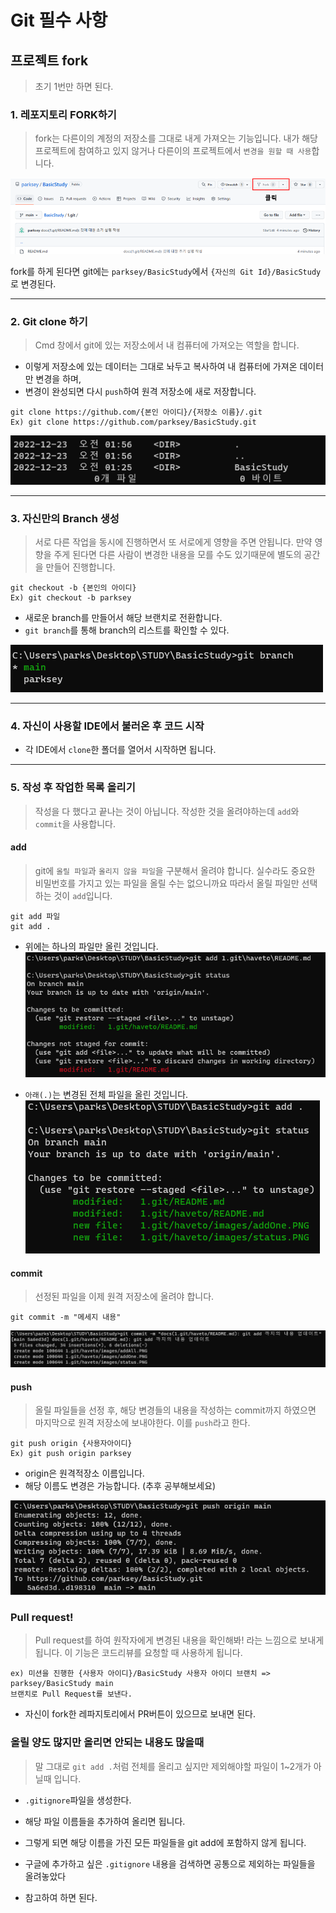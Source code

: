# **Git 필수 사항**

## 프로젝트 fork
> 초기 1번만 하면 된다.

### 1. 레포지토리 FORK하기
> fork는 다른이의 계정의 저장소를 그대로 내게 가져오는 기능입니다.
> 내가 해당 프로젝트에 참여하고 있지 않거나 다른이의 프로젝트에서 `변경을 원할 때 사용`합니다.

![fork](./images/forkClick.PNG)

fork를 하게 된다면 git에는 `parksey/BasicStudy`에서 `{자신의 Git Id}/BasicStudy`로 변경된다.

---
### 2. Git clone 하기
> Cmd 창에서 git에 있는 저장소에서 내 컴퓨터에 가져오는 역할을 합니다.

- 이렇게 저장소에 있는 데이터는 그대로 놔두고 복사하여 내 컴퓨터에 가져온 데이터만 변경을 하며,
- 변경이 완성되면 다시 `push`하여 원격 저장소에 새로 저장합니다.

```
git clone https://github.com/{본인 아이디}/{저장소 이름}/.git
Ex) git clone https://github.com/parksey/BasicStudy.git
```

![clone](./images/clone.PNG)

---
### 3. 자신만의 Branch 생성
> 서로 다른 작업을 동시에 진행하면서 또 서로에게 영향을 주면 안됩니다.
> 만약 영향을 주게 된다면 다른 사람이 변경한 내용을 모를 수도 있기때문에 별도의 공간을 만들어 진행합니다.

```
git checkout -b {본인의 아이디}
Ex) git checkout -b parksey
```
- 새로운 branch를 만들어서 해당 브랜치로 전환합니다.
- `git branch`를 통해 branch의 리스트를 확인할 수 있다.

![branch](./images/branch.PNG)

---
### 4. 자신이 사용할 IDE에서 불러온 후 코드 시작
- 각 IDE에서 `clone`한 폴더를 열어서 시작하면 됩니다.

---
### 5. 작성 후 작업한 목록 올리기
> 작성을 다 했다고 끝나는 것이 아닙니다. 작성한 것을 올려야하는데 `add`와 `commit`을 사용합니다.

#### **add**
> git에 `올릴 파일`과 `올리지 않을 파일`을 구분해서 올려야 합니다. 실수라도 중요한 비밀번호를 가지고 있는 파일을 올릴 수는 없으니까요
> 따라서 올릴 파일만 선택하는 것이 `add`입니다.

```
git add 파일
git add .
```
- 위에는 하나의 파일만 올린 것입니다.
![addOne](./images/addOne.PNG)

- `아래(.)`는 변경된 전체 파일을 올린 것입니다.
![addAll](./images/addAll.PNG)

#### **commit**
> 선정된 파일을 이제 원격 저장소에 올려야 합니다.

```
git commit -m "메세지 내용"
```
![commit](./images/commit.PNG)


#### **push**
> 올릴 파일들을 선정 후, 해당 변경들의 내용을 작성하는 commit까지 하였으면 마지막으로 원격 저장소에 보내야한다.
> 이를 `push`라고 한다.

```
git push origin {사용자아이디}
Ex) git push origin parksey
```
- origin은 원격적장소 이름입니다.
- 해당 이름도 변경은 가능합니다. (추후 공부해보세요)

![push](./images/push.PNG)


### Pull request!
> Pull request를 하여 원작자에게 변경된 내용을 확인해봐! 라는 느낌으로 보내게 됩니다.
> 이 기능은 코드리뷰를 요청할 때 사용하게 됩니다.
```
ex) 미션을 진행한 {사용자 아이디}/BasicStudy 사용자 아이디 브랜치 => parksey/BasicStudy main
브랜치로 Pull Request를 보낸다.
```
- 자신이 fork한 레파지토리에서 PR버튼이 있으므로 보내면 된다.


### 올릴 양도 많지만 올리면 안되는 내용도 많을때
> 말 그대로 `git add .`처럼 전체를 올리고 싶지만 제외해야할 파일이 1~2개가 아닐때 입니다.

- `.gitignore`파일을 생성한다. 
- 해당 파일 이름들을 추가하여 올리면 됩니다.
- 그렇게 되면 해당 이름을 가진 모든 파일들을 git add에 포함하지 않게 됩니다.


- 구글에 추가하고 싶은 `.gitignore` 내용을 검색하면 공통으로 제외하는 파일들을 올려놓았다
- 참고하여 하면 된다.